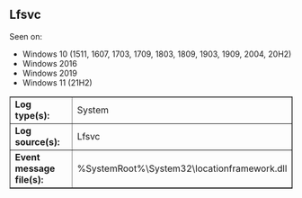 ## Lfsvc

Seen on:
* Windows 10 (1511, 1607, 1703, 1709, 1803, 1809, 1903, 1909, 2004, 20H2)
* Windows 2016
* Windows 2019
* Windows 11 (21H2)

<table border="1" class="docutils">
  <tbody>
    <tr>
      <td><b>Log type(s):</b></td>
      <td>System</td>
    </tr>
    <tr>
      <td><b>Log source(s):</b></td>
      <td>Lfsvc</td>
    </tr>
    <tr>
      <td><b>Event message file(s):</b></td>
      <td>%SystemRoot%\System32\locationframework.dll</td>
    </tr>
  </tbody>
</table>

&nbsp;

